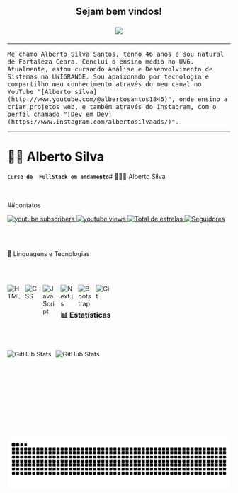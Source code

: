 
<h2 align="center">
	Sejam bem vindos!
</h2>

<h3 align="center">
  <a href="https://github.com/wagnerlimanet">
	<img src="https://readme-typing-svg.herokuapp.com?lines=Me+chamo+Alberto+Silva;Sou+aluno,+Designer,+Desenvolvedor+e+Gestor+de+Tráfego!&center=true&width=780&height=45">
  </a>
</h3>

<hr />

<samp>
Me chamo Alberto Silva Santos, tenho 46 anos e sou natural de Fortaleza Ceara. Concluí o ensino médio no UV6. Atualmente, estou cursando Análise e Desenvolvimento de Sistemas na UNIGRANDE. Sou apaixonado por tecnologia e compartilho meu conhecimento através do meu canal no YouTube "[Alberto silva](http://www.youtube.com/@albertosantos1846)", onde ensino a criar projetos web, e também através do Instagram, com o perfil chamado "[Dev em Dev](https://www.instagram.com/albertosilvaads/)".
</samp>

<hr />



# 🤖👾 Alberto Silva

**`Curso de  FullStack em andamento`**# 👩🏻‍💻 Alberto Silva

<br>
<br>
##contatos
<a href="https://img.shields.io/badge/Gmail-D14836?style=for-the-badge&logo=gmail&logoColor=white,"</a>
 
<p align="left">
    <a href="http://www.youtube.com/@albertosantos1846?sub_confirmation=1">
        <img 
            alt="youtube subscribers" 
            title="Inscreva-se no meu canal" 
            src="https://custom-icon-badges.demolab.com/youtube/channel/subscribers/UCE_JyrnIqoJQpjBWFfotqVQ?color=%23E05D44&label=Inscreva-se&logo=video&logoColor=white&style=for-the-badge&labelColor=CE4630"
        />
    </a>
    <a href="https://www.youtube.com/@larissakich">
        <img 
            alt="youtube views" 
            title="Vizualizações no YouTube" 
            src="https://custom-icon-badges.demolab.com/youtube/channel/views/UCE_JyrnIqoJQpjBWFfotqVQ?color=%23E1AD0E&logo=eye&logoColor=white&style=for-the-badge&labelColor=C79600"
        />
    </a> 
    <a href="https://github.com/Larissakich?tab=repositories&sort=stargazers">
        <img 
            alt="Total de estrelas" 
            title="Total de estrelas GitHub" 
            src="https://custom-icon-badges.demolab.com/github/stars/albertoasds?color=55960c&style=for-the-badge&labelColor=488207&logo=star&label=estrelas"
        />
    </a>
    <a href="https://github.com/Larissakich?tab=followers">
        <img 
            alt="Seguidores" 
            title="Me siga no GitHub" 
            src="https://custom-icon-badges.demolab.com/github/followers/albertoasds?color=236ad3&labelColor=1155ba&style=for-the-badge&logo=github&label=Seguidores&logoColor=white"
        />
    </a>
</p>
<br>
<br>

🤖 Linguagens e Tecnologias

<br>
<br>

 <!-- Linguagens e Tecnologias -->
<img 
    align="left" 
    alt="HTML"
    title="HTML" 
    width="30px" 
    style="padding-right: 10px;" 
    src="https://cdn.jsdelivr.net/gh/devicons/devicon@latest/icons/html5/html5-original.svg" 
/>
<img 
    align="left" 
    alt="CSS" 
    title="CSS"
    width="30px" 
    style="padding-right: 10px;" 
    src="https://cdn.jsdelivr.net/gh/devicons/devicon@latest/icons/css3/css3-original.svg" 
/>
<img 
    align="left" 
    alt="JavaScript" 
    title="JavaScript"
    width="30px" 
    style="padding-right: 10px;" 
    src="https://cdn.jsdelivr.net/gh/devicons/devicon@latest/icons/javascript/javascript-original.svg" 
/>
<img 
    align="left" 
    alt="Next.js" 
    title="Next.js"
    width="30px" 
    style="padding-right: 10px;" 
    src="https://cdn.jsdelivr.net/gh/devicons/devicon@latest/icons/nextjs/nextjs-original.svg" 
/>
<img 
    align="left" 
    alt="Bootstrap"
    title="Bootstrap" 
    width="30px" 
    style="padding-right: 10px;" 
    src="https://cdn.jsdelivr.net/gh/devicons/devicon@latest/icons/bootstrap/bootstrap-original.svg" 
/>
<img 
    align="left" 
    alt="Git" 
    title="Git"
    width="30px" 
    style="padding-right: 10px;" 
    src="https://cdn.jsdelivr.net/gh/devicons/devicon@latest/icons/git/git-original.svg" 
/>
<!-- Fim Linguagens e Tecnologias -->
<br>
<br>

### 📊 Estatísticas

<br>
<br>

<!-- Inicio Estatísticas -->
<p>
  <img 
    align="left" 
    alt="GitHub Stats" 
    height="200" 
    style="padding-right: 10px;" 
    src="https://github-readme-stats.vercel.app/api?username=albertoasds&show_icons=true&theme=tokyonight&include_all_commits=true&locale=pt-br" 
  />
<img 
      align="left" 
      alt="GitHub Stats" 
      height="200" 
      src="https://github-readme-stats.vercel.app/api/top-langs/?username=albertoasds&theme=tokyonight&layout=compact&custom_title=Tecnologias&langs_count=9" 
  />
</p>
<!-- Fim Estatísticas -->

<!-- Jodo Snake -->
<p align="center">

![github contribution grid snake animation](https://raw.githubusercontent.com/0-don/0-don/output/github-contribution-grid-snake-dark.svg)

</p>
  <!-- Jodo Snake -->
